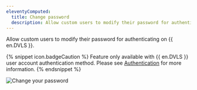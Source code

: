 ```yaml
---
eleventyComputed:
  title: Change password
  description: Allow custom users to modify their password for authenticating on {{ en.DVLS }}.  
---
```

Allow custom users to modify their password for authenticating on {{ en.DVLS }}.  

{% snippet icon.badgeCaution %}
Feature only available with {{ en.DVLS }} user account authentication method. Please see [Authentication](/server/web-interface/administration/configuration/server-settings/general/authentication/) for more information.
{% endsnippet %}

![Change your password](https://cdnweb.devolutions.net/docs/en/server/ServerOp4023.png)



